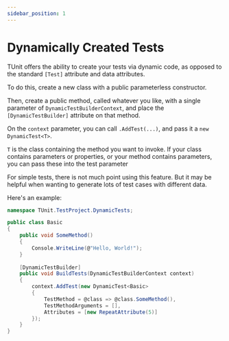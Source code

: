 ```yaml
---
sidebar_position: 1
---
```


# Dynamically Created Tests

TUnit offers the ability to create your tests via dynamic code, as opposed to the standard `[Test]` attribute and data attributes.

To do this, create a new class with a public parameterless constructor.

Then, create a public method, called whatever you like, with a single parameter of `DynamicTestBuilderContext`, and place the `[DynamicTestBuilder]` attribute on that method.

On the `context` parameter, you can call `.AddTest(...)`, and pass it a `new DynamicTest<T>`.

`T` is the class containing the method you want to invoke.
If your class contains parameters or properties, or your method contains parameters, you can pass these into the test parameter

For simple tests, there is not much point using this feature. But it may be helpful when wanting to generate lots of test cases with different data.

Here's an example:

```csharp
namespace TUnit.TestProject.DynamicTests;

public class Basic
{
    public void SomeMethod()
    {
        Console.WriteLine(@"Hello, World!");
    }
    
    [DynamicTestBuilder]
    public void BuildTests(DynamicTestBuilderContext context)
    {
        context.AddTest(new DynamicTest<Basic>
        {
            TestMethod = @class => @class.SomeMethod(),
            TestMethodArguments = [],
            Attributes = [new RepeatAttribute(5)]
        });
    }
}
```
